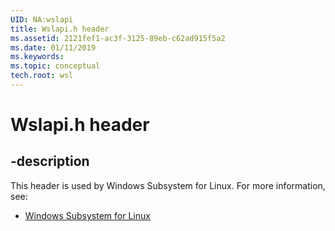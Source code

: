 ```yaml
---
UID: NA:wslapi
title: Wslapi.h header
ms.assetid: 2121fef1-ac3f-3125-89eb-c62ad915f5a2
ms.date: 01/11/2019
ms.keywords: 
ms.topic: conceptual
tech.root: wsl
---
```


# Wslapi.h header


## -description


This header is used by Windows Subsystem for Linux. For more information, see:

- [Windows Subsystem for Linux](../_wsl/index.md)

